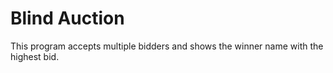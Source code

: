 # Blind Auction
This program accepts multiple bidders and shows the winner name with the highest bid.
